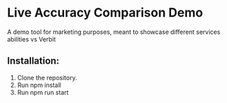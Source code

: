# Live Accuracy Comparison Demo
A demo tool for marketing purposes, meant to showcase different services abilities vs Verbit

## Installation:
1. Clone the repository.
2. Run npm install
3. Run npm run start
